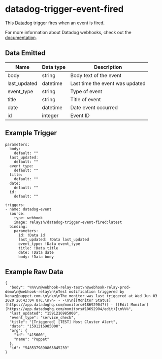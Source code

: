 # datadog-trigger-event-fired 

This [Datadog](https://datadog.com) trigger fires when an event is fired. 

For more information about Datadog webhooks, check out the [documentation](https://docs.datadoghq.com/integrations/webhooks/).

## Data Emitted 

| Name | Data type | Description | 
|------|-----------|-------------|
| body | string | Body text of the event | 
| last_updated | datetime | Last time the event was updated | 
| event_type | string | Type of event | 
| title | string | Title of event | 
| date | datetime | Date event occurred | 
| id | integer | Event ID |  

## Example Trigger 

```
parameters:
  body:
    default: ""
  last_updated:
    default: ""
  event_type:
    default: ""
  title:
    default: ""
  date:
    default: ""
  id:
    default: ""

triggers:
- name: datadog-event
  source:
    type: webhook
    image: relaysh/datadog-trigger-event-fired:latest
  binding:
    parameters:
      id: !Data id
      last_updated: !Data last_updated
      event_type: !Data event_type
      title: !Data title
      date: !Data date 
      body: !Data body
```

## Example Raw Data

```
{
  "body": "%%%\n@webhook-relay-test\n@webhook-relay-prod-demo\n@webhook-relay\n\nTest notification triggered by kenaz@puppet.com.\n\n\n\nThe monitor was last triggered at Wed Jun 03 2020 20:43:04 UTC.\n\n- - -\n\n[[Monitor Status](https://app.datadoghq.com/monitors#18692904?)] · [[Edit Monitor](https://app.datadoghq.com/monitors#18692904/edit)]\n%%%",
  "last_updated": "1591216985000",
  "event_type": "service_check",
  "title": "[Triggered] [TEST] Host Cluster Alert",
  "date": "1591216985000",
  "org": {
    "id": "415600",
    "name": "Puppet"
  },
  "id": "5485379890863845239"
}
```
